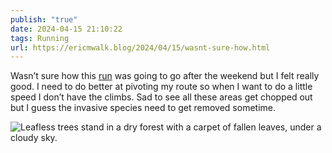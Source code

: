 ```yaml
---
publish: "true"
date: 2024-04-15 21:10:22
tags: Running
url: https://ericmwalk.blog/2024/04/15/wasnt-sure-how.html
---
```


Wasn’t sure how this [run](https://strava.com/activities/11189527537) was going to go after the weekend but I felt really good. I need to do better at pivoting my route so when I want to do a little speed I don’t have the climbs. Sad to see all these areas get chopped out but I guess the invasive species need to get removed sometime.

![Leafless trees stand in a dry forest with a carpet of fallen leaves, under a cloudy sky.](https://ericmwalk.blog/uploads/2024/img-8635.jpeg)
